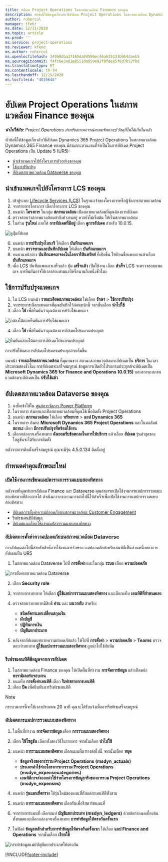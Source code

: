 ```yaml
---
title: อัปเดต Project Operations ในสภาพแวดล้อม Finance ของคุณ
description: หัวข้อนี้ให้ข้อมูลเกี่ยวกับวิธีอัปเดต Project Operations ในสภาพแวดล้อม Dynamics 365 Finance ของคุณ
author: ruhercul
manager: tfehr
ms.date: 12/11/2020
ms.topic: article
ms.prod: ''
ms.service: project-operations
ms.reviewer: kfend
ms.author: ruhercul
ms.openlocfilehash: 249b8dba17165da04596ec46a625131b9b4daeb5
ms.sourcegitcommit: f4fc6e3a81e8551da050e92f8fde85f8d7b52fbd
ms.translationtype: HT
ms.contentlocale: th-TH
ms.lasthandoff: 12/29/2020
ms.locfileid: "4816648"
---
```

# <a name="update-project-operations-in-your-finance-environment"></a>อัปเดต Project Operations ในสภาพแวดล้อม Finance ของคุณ

_**นำไปใช้กับ:** Project Operations สำหรับสถานการณ์ตามทรัพยากร/วัสดุที่ไม่ได้เก็บในคลัง_


หัวข้อนี้ให้ข้อมูลเกี่ยวกับวิธีอัปเดต Dynamics 365 Project Operations ในสภาพแวดล้อม Dynamics 365 Finance ของคุณ มีสามกระบวนงานที่จำเป็นในการอัปเดต Project Operations เป็น Update 5 (UR5):

- [นำเข้าแพคเกจไปยังโครงการตัวอย่างของคุณ](#import)
- [ใช้การปรับปรุง](#apply)
- [อัปเดตสภาพแวดล้อม Dataverse ของคุณ](#update)

## <a name="import-the-package-into-your-lcs-project"></a><a name="import"></a>นำเข้าแพคเกจไปยังโครงการ LCS ของคุณ

1. เข้าสู่ระบบ [Lifecycle Services (LCS)](https://lcs.dynamics.com/) ในฐานะเจ้าของโครงการหรือผู้จัดการสภาพแวดล้อม
2. จากรายการโครงการ เลือกโครงการ LCS ของคุณ
3. บนหน้า **โครงการ** ในกลุ่ม **สภาพแวดล้อม** เปิดสภาพแวดล้อมที่คุณต้องการอัปเดต
4. ตรวจสอบว่าสภาพแวดล้อมกำลังทำงานอยู่ หากยังไม่เริ่มต้น ให้เริ่มสภาพแวดล้อม
5. ในส่วน **รุ่นใหม่** ภายใต้ **การอัปเดตที่มีอยู่** เลือก **ดูการอัปเดต** สำหรับ 10.0.15.

![ดูปุ่มอัปเดต](media/view-update.png)

6. บนหน้า **การปรับปรุงไบนารี** ให้เลือก **บันทึกแพคเกจ**
7. บนหน้า **ตรวจทานและบันทึกอัปเดต** ให้เลือก **บันทึกแพคเกจ**
8. บนบานหน้าต่าง **บันทึกแพคเกจลงในไลบรารีสินทรัพย์** ที่เปิดขึ้น ให้ป้อนชื่อแพคเกจแล้วเลือก **บันทึกแพคเกจ**
9. เมื่อ LCS บันทึกแพคเกจเสร็จแล้ว ปุ่ม **เสร็จแล้ว** เปิดใช้งาน เลือก **สำเร็จ** LCS จะตรวจสอบแพคเกจ การยืนยันอาจใช้เวลาสองสามนาทีหรือนานถึงหนึ่งชั่วโมง


## <a name="apply-the-package-update"></a><a name="apply"></a>ใช้การปรับปรุงแพคเกจ

1. ใน LCS บนหน้า **รายละเอียดสภาพแวดล้อม** ให้เลือก **รักษา** > **ใช้การปรับปรุง**
2. จากรายการเลือกแพคเกจที่คุณบันทึกไว้ก่อนหน้านี้ จากนั้นเลือก **นำไปใช้**
3. เลือก **ใช่** เพื่อยืนยันว่าคุณต้องการปรับใช้แพคเกจ

![กล่องโต้ตอบยืนยันการปรับใช้แพคเกจ](media/confirm-package-deployment.png)

4. เลือก **ใช่** เพื่อยืนยันว่าคุณต้องการอัปเดตโปรแกรมประยุกต์

![ยืนยันกล่องโต้ตอบการอัปเดตโปรแกรมประยุกต์](media/confirm-application-update.png)

การปรับใช้และการอัปเดตโปรแกรมประยุกต์จะเริ่มขึ้น 

บนหน้า **รายละเอียดสภาพแวดล้อม** ที่มุมบนขวา สถานะสภาพแวดล้อมจะอัปเดตเป็น **บริการ** ในเวลาประมาณสองชั่วโมง การอัปเดตจะเสร็จสมบูรณ์ ข้อมูลการเปิดตัวโปรแกรมประยุกต์จะอัปเดตเป็น **Microsoft Dynamics 365 for Finance and Operations 10.0.15)** และสถานะสภาพแวดล้อมจะอัปเดตเป็น **ปรับใช้แล้ว**


## <a name="update-your-dataverse-environment"></a><a name="update"></a>อัปเดตสภาพแวดล้อม Dataverse ของคุณ

1. ลงชื่อเข้าใช้ใน [ศูนย์การจัดการ Power Platform](https://admin.powerplatform.com/)
2. ในรายการ ค้นหาและเปิดสภาพแวดล้อมที่คุณใช้เพื่อติดตั้ง Project Operations
3. บนหน้า **สภาพแวดล้อม** ให้เลือก **ทรัพยากร** > **แอป Dynamics 365**
4. ในรายการ ค้นหา **Microsoft Dynamics 365 Project Operations** และในคอลัมน์ **สถานะ** เลือก **มีการปรับปรุงที่พร้อมใช้งาน**
5. เลือกกล่องกาเครื่องหมาย **ฉันยอมรับข้อตกลงในการให้บริการ** แล้วเลือก **อัปเดต** รุ่นล่าสุดของโซลูชันจะได้รับการติดตั้ง

หลังจากการติดตั้งเสร็จสมบูรณ์ คุณจะมีรุ่น 4.5.0.134 ติดตั้งอยู่

## <a name="configure-new-features"></a>กำหนดค่าคุณลักษณะใหม่

### <a name="enable-dual-write-mapping"></a>เปิดใช้งานการเขียนแมปตารางการรวมแบบสองทิศทาง

หลังจากที่คุณทำการอัปเดต Finance และ Dataverse คุณสามารถเปิดใช้งานการแมปการรวมแบบสองทิศทางที่ต้องการได้ ดำเนินการกระบวนการต่อไปนี้ให้สำเร็จเพื่อเปิดใช้งานการแมปการรวมแบบสองทิศทาง

- [อัปเดตการตั้งค่าความปลอดภัยบนสภาพแวดล้อม Customer Engagement](#security)
- [รีเฟรชเอนทิตีข้อมูล](#refresh)
- [อัปเดตและเรียกใช้การแมปการรวมแบบสองทิศทาง](#run)

### <a name="update-security-settings-on-the-dataverse-environment"></a><a name="security"></a>อัปเดตการตั้งค่าความปลอดภัยบนสภาพแวดล้อม Dataverse

การอัปเดตต่อไปนี้สำหรับสิทธิ์การใช้งานการรักษาความปลอดภัยสำหรับเอนทิตีเป็นส่วนหนึ่งของการอัปเดตเป็น UR5

1. ในสภาพแวดล้อม Dataverse ไปที่ **การตั้งค่า** และในกลุ่ม **ระบบ** เลือก **ความปลอดภัย**

![การตั้งค่าสภาพแวดล้อม Dataverse](media/Picture21.png)

2. เลือก **Security role**
3. จากรายการบทบาท ให้เลือก **ผู้ใช้แอปการรวมแบบสองทิศทาง** และเลือกแท็บ **เอนทิตีที่กำหนดเอง** 
4. ตรวจสอบว่าบทบาทมีสิทธิ์ **อ่าน** และ **ผนวกกับ** สำหรับ:

      - **ชนิดอัตราแลกเปลี่ยนสกุลเงิน**
      - **ผังบัญชี** 
      - **ปฏิทินการเงิน** 
      - **บัญชีแยกประเภท**

5. หลังจากอัปเดตบทบาทความปลอดภัยแล้ว ให้ไปที่ **การตั้งค่า** > **ความปลอดภัย** > **Teams** ตรวจสอบว่าบทบาท **ผู้ใช้แอปการรวมแบบสองทิศทาง** ถูกนำไปใช้กับทีม 

### <a name="refresh-data-entities-from-the-update"></a><a name="refresh"></a>รีเฟรชเอนทิตีข้อมูลจากการอัปเดต

1. ในสภาพแวดล้อม Finance ของคุณ ให้เปิดพื้นที่ทำงาน **การจัดการข้อมูล** แล้วเปิดหน้า **พารามิเตอร์กรอบงาน**
2. บนแท็บ **การตั้งค่าเอนทิตี** เลือก **รีเฟรชรายการเอนทิตี**
3. เลือก **ปิด** เพื่อยืนยันการรีเฟรชเอนทิตี

 > [!NOTE]
 > กระบวนการนี้จะใช้เวลาประมาณ 20 นาที คุณจะได้รับแจ้งเมื่อการรีเฟรชเสร็จสมบูรณ์

### <a name="update-dual-write-mappings"></a><a name="run"></a>อัปเดตการแมปการรวมแบบสองทิศทาง

1. ในพื้นที่ทำงาน **การจัดการข้อมูล** เลือก **การรวมแบบสองทิศทาง**
2. เลือก **ใช้โซลูชัน** เลือกทั้งสองวิธีในรายการ จากนั้นเลือก **นำไปใช้**
3. บนหน้า **การรวมแบบสองทิศทาง** เลือกแผนที่ตารางต่อไปนี้ จากนั้นเลือก **หยุด**

    - **ข้อมูลจริงของการรวม Project Operations (msdyn_actuals)**
    - **ประเภทค่าใช้จ่ายโครงการการรวม Project Operations (msdyn_expensecategories)**
    - **เอนทิตีการส่งออกค่าใช้จ่ายโครงการข้อมูลจริงของการรวม Project Operations (msdyn_expenses)**

4. บนหน้า **รุ่นแผนที่ตาราง** ใช้รุ่นใหม่ของแผนที่กับแต่ละเอนทิตีทั้งสาม
5. บนหน้า **การรวมแบบสองทิศทาง** เลือกรันเพื่อรีสตาร์ทแผนที่
6. จากรายการแผนที่ เลือกแมป **บัญชีแยกประเภท (msdyn_ledgers)** ด้วยข้อกำหนดเบื้องต้นทั้งหมดและเลือกกล่องกาเครื่องหมาย **การทำข้อมูลให้ตรงกันครั้งแรก** 
7. ในฟิลด์ **ข้อมูลหลักสำหรับการทำข้อมูลให้ตรงกันครั้งแรก** ให้เลือก **แอป Finance and Operations** จากนั้นเลือก **เรียกใช้**
 
 ![การทำข้อมูลแมปบัญชีแยกประเภทให้ตรงกัน](media/DW6.png)
 


[!INCLUDE[footer-include](../includes/footer-banner.md)]